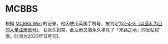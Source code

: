 # MCBBS

根据 [MCBBS Wiki](https://mcbbs.wiki/wiki/其他永久封禁用户/gongxiang01) 的记录，他因使用英国手机号，被判定为[2-4-S（以营利为目的大量注册账号）](https://web.archive.org/web/20231215003448/https://www.mcbbs.net/thread-7808-1-1.html)，获永久封禁。此后他又被永久移除了「末路之地」的发帖权限。时间为2023年12月1日。

